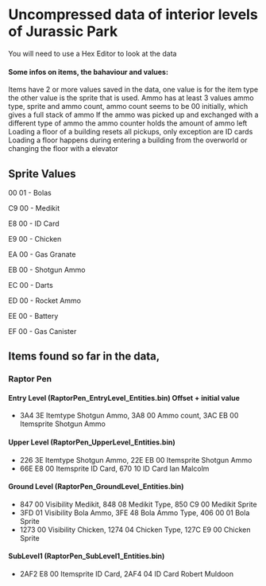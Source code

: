 # Uncompressed data of interior levels of Jurassic Park
You will need to use a Hex Editor to look at the data

#### Some infos on items, the bahaviour and values:

Items have 2 or more values saved in the data, one value is for the item type the other value is the sprite that is used.
Ammo has at least 3 values ammo type, sprite and ammo count, ammo count seems to be 00 initially, which gives a full stack of ammo 
If the ammo was picked up and exchanged with a different type of ammo the ammo counter holds the amount of ammo left 
Loading a floor of a building resets all pickups, only exception are ID cards
Loading a floor happens during entering a building from the overworld or changing the floor with a elevator

## Sprite Values
00 01 - Bolas

C9 00 - Medikit

E8 00 - ID Card

E9 00 - Chicken

EA 00 - Gas Granate

EB 00 - Shotgun Ammo

EC 00 - Darts

ED 00 - Rocket Ammo

EE 00 - Battery

EF 00 - Gas Canister


## Items found so far in the data, 

### Raptor Pen

#### Entry Level (RaptorPen_EntryLevel_Entities.bin) Offset + initial value
- 3A4 3E Itemtype Shotgun Ammo, 3A8 00 Ammo count, 3AC EB 00 Itemsprite Shotgun Ammo

#### Upper Level (RaptorPen_UpperLevel_Entities.bin)
- 226 3E Itemtype Shotgun Ammo, 22E EB 00 Itemsprite Shotgun Ammo
- 66E E8 00 Itemsprite ID Card, 670 10 ID Card Ian Malcolm

#### Ground Level (RaptorPen_GroundLevel_Entities.bin)
- 847 00 Visibility Medikit, 848 08 Medikit Type, 850 C9 00 Medikit Sprite
- 3FD 01 Visibility Bola Ammo, 3FE 48 Bola Ammo Type, 406 00 01 Bola Sprite
- 1273 00 Visibility Chicken, 1274 04 Chicken Type, 127C E9 00 Chicken Sprite

#### SubLevel1 (RaptorPen_SubLevel1_Entities.bin)
- 2AF2 E8 00 Itemsprite ID Card, 2AF4 04 ID Card Robert Muldoon
